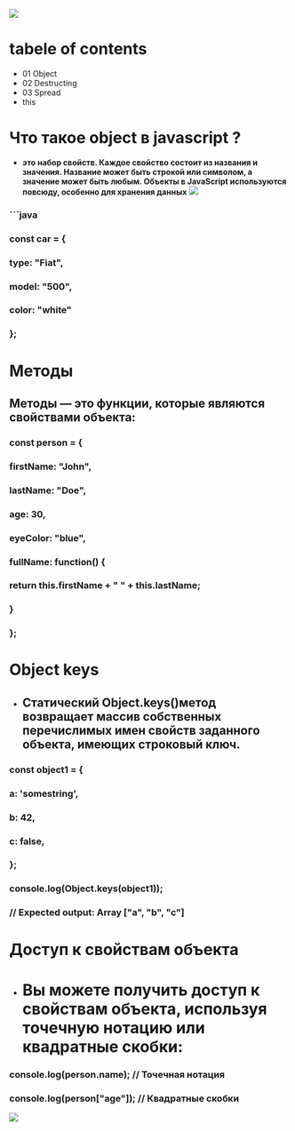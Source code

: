 ![](https://blog.alexdevero.com/wp-content/uploads/2020/02/10-02-20-javascript-objects-friendly-introduction-p1-blog.jpg)
# tabele of contents
+ 01 Object
+ 02 Destructing
+ 03 Spread
+ this
# Что такое object в javascript ?
+ **это набор свойств. Каждое свойство состоит из названия и значения. Название может быть строкой или символом, а значение может быть любым. Объекты в JavaScript используются повсюду, особенно для хранения данных**
![](https://www.scientecheasy.com/wp-content/uploads/2022/03/javascript-object-example.png)
### ```java
### const car = {
  ### type: "Fiat",
  ### model: "500",
  ### color: "white"
### };
# Методы
## Методы — это функции, которые являются свойствами объекта:
### const person = {
  ### firstName: "John",
  ### lastName: "Doe",
  ### age: 30,
  ### eyeColor: "blue",
  ### fullName: function() {
  ### return this.firstName + " " + this.lastName;
 ### }
### };
# Object keys
+ ## Статический Object.keys()метод возвращает массив собственных перечислимых имен свойств заданного объекта, имеющих строковый ключ.
### const object1 = {
 ### a: 'somestring',
 ### b: 42,
 ### c: false,
### };
### console.log(Object.keys(object1));
### // Expected output: Array ["a", "b", "c"]
# Доступ к свойствам объекта
+ # Вы можете получить доступ к свойствам объекта, используя точечную нотацию или квадратные скобки:
### console.log(person.name); // Точечная нотация
### console.log(person["age"]); // Квадратные скобки
![](https://marketplace.canva.com/EAFGH7TQKS8/3/0/1600w/canva-thank-you-card-uMCuw9XtkYc.jpg)
